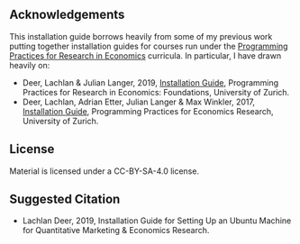 ## Acknowledgements

This installation guide borrows heavily from some of my previous work putting together installation guides for courses run under the [Programming Practices for Research in Economics](https://pp4rs.github.io/) curricula. 
In particular, I have drawn heavily on:

* Deer, Lachlan & Julian Langer, 2019, [Installation Guide](https://pp4rs.github.io/foundations-installation-guide/), Programming Practices for Research in Economics: Foundations, University of Zurich.
* Deer, Lachlan, Adrian Etter, Julian Langer & Max Winkler, 2017, [Installation Guide](https://pp4rs.github.io/2017-uzh-installation-guide/), Programming Practices for Economics Research, University of Zurich.



## License

Material is licensed under a CC-BY-SA-4.0 license.

## Suggested Citation

* Lachlan Deer, 2019, Installation Guide for Setting Up an Ubuntu Machine for Quantitative Marketing & Economics Research.